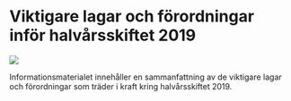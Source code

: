 # Viktigare lagar och förordningar inför halvårsskiftet 2019

![](/contentassets/1340317edabe4743942170c93457600a/vlf-forsatt.png?width=150&quality=85)


Informationsmaterialet innehåller en sammanfattning av de viktigare lagar och förordningar som träder i kraft kring halvårsskiftet 2019\.

